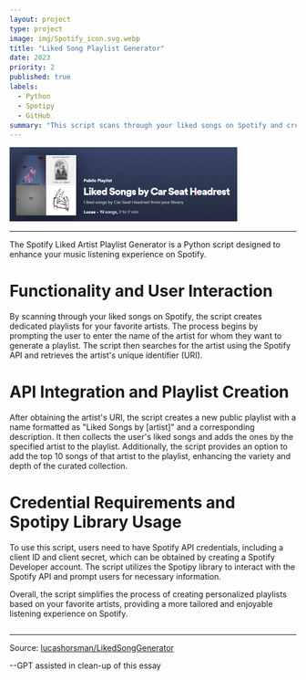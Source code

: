 ```yaml
---
layout: project
type: project
image: img/Spotify_icon.svg.webp
title: "Liked Song Playlist Generator"
date: 2023
priority: 2
published: true
labels:
  - Python
  - Spotipy
  - GitHub
summary: "This script scans through your liked songs on Spotify and creates dedicated playlists for your favorite artists."
---
```

<img width= "400px" src="../img/cotton/likedsongscsh.png" class="img-thumbnail" >

<hr>

The Spotify Liked Artist Playlist Generator is a Python script designed to enhance your music listening experience on Spotify.

# Functionality and User Interaction
By scanning through your liked songs on Spotify, the script creates dedicated playlists for your favorite artists. The process begins by prompting the user to enter the name of the artist for whom they want to generate a playlist. The script then searches for the artist using the Spotify API and retrieves the artist's unique identifier (URI).

# API Integration and Playlist Creation
After obtaining the artist's URI, the script creates a new public playlist with a name formatted as "Liked Songs by [artist]" and a corresponding description. It then collects the user's liked songs and adds the ones by the specified artist to the playlist. Additionally, the script provides an option to add the top 10 songs of that artist to the playlist, enhancing the variety and depth of the curated collection.
# Credential Requirements and Spotipy Library Usage
To use this script, users need to have Spotify API credentials, including a client ID and client secret, which can be obtained by creating a Spotify Developer account. The script utilizes the Spotipy library to interact with the Spotify API and prompt users for necessary information. 

Overall, the script simplifies the process of creating personalized playlists based on your favorite artists, providing a more tailored and enjoyable listening experience on Spotify.
<pre>
</pre>

<hr>

Source: <a href="https://github.com/lucashorsman/Spotify-Liked-Artist-Playlist-Generator"><i class="large github icon "></i>lucashorsman/LikedSongGenerator</a>


--GPT assisted in clean-up of this essay
